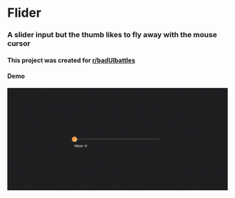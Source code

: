 # Flider 
### A slider input but the thumb likes to fly away with the mouse cursor

#### This project was created for [r/badUIbattles](https://www.reddit.com/r/badUIbattles)

#### Demo 
![Flider Demo](https://raw.githubusercontent.com/viconx98/flider/master/demo.gif)
